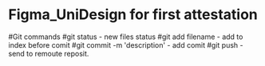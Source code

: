 # Figma_UniDesign for first attestation
#Git commands
#git status - new files status
#git add filename - add to index before comit
#git commit -m 'description' - add comit
#git push - send to remoute reposit.